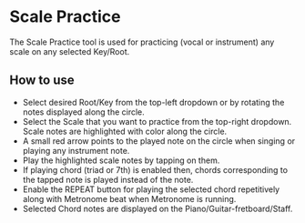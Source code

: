# Scale Practice
The Scale Practice tool is used for practicing (vocal or instrument) any scale on any selected Key/Root.

## How to use
* Select desired Root/Key from the top-left dropdown or by rotating the notes displayed along the circle.
* Select the Scale that you want to practice from the top-right dropdown. Scale notes are highlighted with color along the circle.
* A small red arrow points to the played note on the circle when singing or playing any instrument note.
* Play the highlighted scale notes by tapping on them.
* If playing chord (triad or 7th) is enabled then, chords corresponding to the tapped note is played instead of the note.
* Enable the REPEAT button for playing the selected chord repetitively along with Metronome beat when Metronome is running.
* Selected Chord notes are displayed on the Piano/Guitar-fretboard/Staff.
